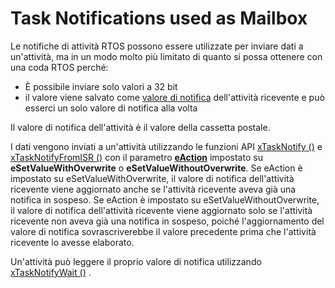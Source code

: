 # Task Notifications used as Mailbox 

Le notifiche di attività RTOS possono essere utilizzate per inviare dati a un'attività, ma in un modo molto più limitato di quanto si possa  ottenere con una coda RTOS perché: 	 	

* È possibile inviare solo valori a 32 bit 
* il valore viene salvato come [valore di notifica](https://translate.googleusercontent.com/translate_c?depth=1&hl=it&pto=aue&rurl=translate.google.com&sl=auto&sp=nmt4&tl=it&u=https://www.freertos.org/RTOS-task-notifications.html&usg=ALkJrhiB_SQKXt9IHu6INzt2y3MVLM-i-A) dell'attività ricevente e può esserci un solo valore di notifica alla volta 

Il valore di notifica dell'attività è il valore della cassetta postale.

I dati vengono inviati a un'attività utilizzando le funzioni API [xTaskNotify ()](https://translate.googleusercontent.com/translate_c?depth=1&hl=it&pto=aue&rurl=translate.google.com&sl=auto&sp=nmt4&tl=it&u=https://www.freertos.org/xTaskNotify.html&usg=ALkJrhiesWdiInS0PXjwbXP79ipNPG_wuQ)  e [xTaskNotifyFromISR ()](https://translate.googleusercontent.com/translate_c?depth=1&hl=it&pto=aue&rurl=translate.google.com&sl=auto&sp=nmt4&tl=it&u=https://www.freertos.org/xTaskNotifyFromISR.html&usg=ALkJrhguzRRqVp4u8UeEraFQGNRr_v_i-w) con il parametro **<u>eAction</u>** impostato su **eSetValueWithOverwrite** o **eSetValueWithoutOverwrite**. Se eAction è impostato su eSetValueWithOverwrite, il valore di notifica  dell'attività ricevente viene aggiornato anche se l'attività ricevente  aveva già una notifica in sospeso. Se eAction è impostato su eSetValueWithoutOverwrite, il valore di notifica dell'attività ricevente viene aggiornato solo se l'attività ricevente  non aveva già una notifica in sospeso, poiché l'aggiornamento del valore di notifica sovrascriverebbe il valore precedente prima che l'attività  ricevente lo avesse elaborato.

Un'attività può leggere il proprio valore di notifica utilizzando [xTaskNotifyWait ()](https://translate.googleusercontent.com/translate_c?depth=1&hl=it&pto=aue&rurl=translate.google.com&sl=auto&sp=nmt4&tl=it&u=https://www.freertos.org/xTaskNotifyWait.html&usg=ALkJrhga6AFtbdYJRMFeusJKKOlNtanzLw) .

